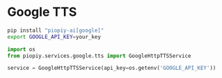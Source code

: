 # Google TTS

```bash
pip install "piopiy-ai[google]"
export GOOGLE_API_KEY=your_key
```

```python
import os
from piopiy.services.google.tts import GoogleHttpTTSService

service = GoogleHttpTTSService(api_key=os.getenv('GOOGLE_API_KEY'))
```
